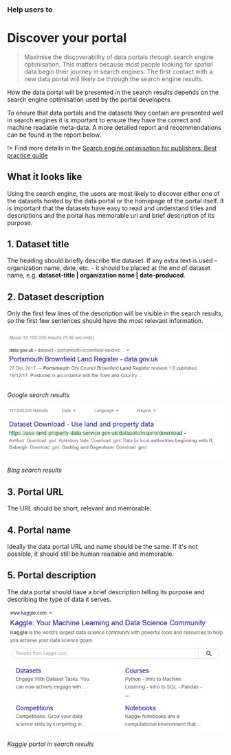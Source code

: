 ### Help users to
# Discover your portal

> Maximise the discoverability of data portals through search engine optimisation. This matters because most people looking for spatial data begin their journey in search engines. The first contact with a new data portal will likely be through the search engine results.

How the data portal will be presented in the search results depends on the search engine optimisation used by the portal developers. 

To ensure that data portals and the datasets they contain are presented well in search engines it is important to ensure they have the correct and machine readable meta-data. 
A more detailed report and recommendations can be found in the report below.

!> Find more details in the [Search engine optimisation for publishers: Best practice guide](https://www.gov.uk/government/publications/search-engine-optimisation-for-publishers-best-practice-guide)
## What it looks like

Using the search engine, the users are most likely to discover either one of the datasets hosted by the data portal or the homepage of the portal itself. It is important that the datasets have easy to read and understand titles and descriptions and the portal has memorable url and brief description of its purpose.

## 1. Dataset title

The heading should briefly describe the dataset. If any extra text is used - organization name, date, etc. - it should be placed at the end of dataset name, e.g. **dataset-title | organization name | date-produced**.

## 2. Dataset description

Only the first few lines of the description will be visible in the search results, so the first few sentences should have the most relevant information.

<div class="image-container">

![Google results](../../_media/stage-1/google-search-results.png)

*Google search results*

![Big results](../../_media/stage-1/bing-search-results.png)

*Bing search results*

</div>

## 3. Portal URL

The URL should be short, relevant and memorable.

## 4. Portal name

Ideally the data portal URL and name should be the same. If it's not possible, it should still be human readable and memorable.

## 5. Portal description

The data portal should have a brief description telling its purpose and describing the type of data it serves.

<div class="image-container">

![Google results](../../_media/stage-1/kaggle-in-google.png)

*Kaggle portal in search results*

</div>
